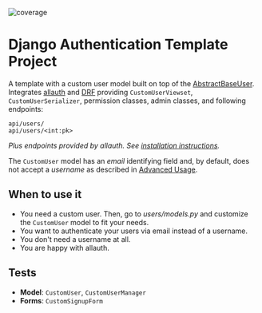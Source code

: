 ![coverage](https://github.com/anatolio-deb/django-drf-allauth-template/actions/workflows/testing.yml/badge.svg)

# Django Authentication Template Project

A template with a custom user model built on top of the [AbstractBaseUser](https://docs.djangoproject.com/en/3.2/topics/auth/customizing/#specifying-a-custom-user-model). Integrates [allauth](https://django-allauth.readthedocs.io/) and [DRF](https://www.django-rest-framework.org/) providing `CustomUserViewset`, `CustomUserSerializer`, permission classes, admin classes, and following endpoints:

```
api/users/
api/users/<int:pk>
```

*Plus endpoints provided by allauth. See [installation instructions](https://django-allauth.readthedocs.io/en/latest/installation.html).*

The `CustomUser` model has an *email* identifying field and, by default, does not accept a *username* as described in [Advanced Usage](https://django-allauth.readthedocs.io/en/latest/advanced.html#custom-user-models).

## When to use it

- You need a custom user. Then, go to *users/models.py* and customize the `CustomUser` model to fit your needs.
- You want to authenticate your users via email instead of a username.
- You don't need a username at all.
- You are happy with allauth.

## Tests

- **Model**: `CustomUser`, `CustomUserManager`
- **Forms**: `CustomSignupForm`

